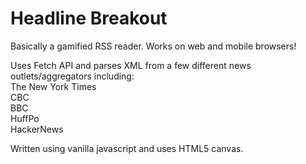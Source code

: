 # Headline Breakout

Basically a gamified RSS reader. Works on web and mobile browsers!

Uses Fetch API and parses XML from a few different news outlets/aggregators including:
<br>The New York Times
<br>CBC
<br>BBC
<br>HuffPo
<br>HackerNews

Written using vanilla javascript and uses HTML5 canvas.
